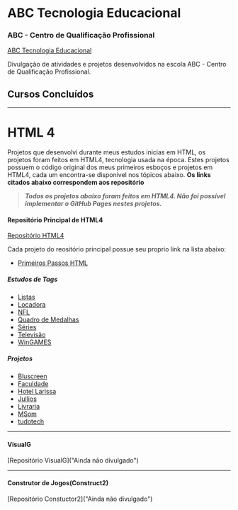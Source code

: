 # ABC Tecnologia Educacional
### ABC - Centro de Qualificação Profissional
[ABC Tecnologia Educacional](http://abcqblog.blogspot.com/ "Site Oficial")

Divulgação de atividades e projetos desenvolvidos na escola ABC - Centro de Qualificação Profissional.

## Cursos Concluídos

---

# HTML 4 
Projetos que desenvolvi durante meus estudos inicias em HTML, os projetos foram feitos em HTML4, tecnologia usada na época. Estes projetos possuem o código original dos meus primeiros esboços e projetos em HTML4, cada um encontra-se disponivel nos tópicos abaixo. **Os links citados abaixo correspondem aos repositório**

> ***Todos os projetos abaixo foram feitos em HTML4. Não foi possível implementar o GitHub Pages nestes projetos.***

#### Repositório Principal de HTML4
[Repositório HTML4](https://github.com/MacMenez/HTML4 "Repositório com todas os arquivos")

Cada projeto do reositório principal possue seu proprio link na lista abaixo:

* [Primeiros Passos HTML](https://github.com/MacMenez/HTML4/tree/main/Primeiros%20Passos%20HTML "Exemplos de Hello World")

##### Estudos de Tags
* [Listas](https://github.com/MacMenez/HTML4/tree/main/Listas "Exericíos de Listas")
* [Locadora](https://github.com/MacMenez/HTML4/tree/main/Locadora "Exericíos de Filmes")
* [NFL](https://github.com/MacMenez/HTML4/tree/main/NFL "Exericíos de Esportes")
* [Quadro de Medalhas](https://github.com/MacMenez/HTML4/tree/main/Quadro%20de%20Medalhas "Exericíos de Esportes Olímpicos")
* [Séries](https://github.com/MacMenez/HTML4/tree/main/series "Exericíos de Seriados de TV")
* [Televisão](https://github.com/MacMenez/HTML4/tree/main/televisao "Exericíos de Televisão")
* [WinGAMES](https://github.com/MacMenez/HTML4/tree/main/WinGAMES "Exericíos de Eventos de Jogos")

##### Projetos
* [Bluscreen](https://github.com/MacMenez/HTML4/tree/main/Bluscreen "Projeto Loja de Tecnologia")
* [Faculdade](https://github.com/MacMenez/HTML4/tree/main/Faculdade "Projeto de Aprovados na Faculdade")
* [Hotel Larissa](https://github.com/MacMenez/HTML4/tree/main/Hotel%20Larissa "Projeto Site de Hotelaria")
* [Jullios](https://github.com/MacMenez/HTML4/tree/main/Jullios "Projeto de Artigos esportivos")
* [Livraria](https://github.com/MacMenez/HTML4/tree/main/livraria "Projeto de Livraria")
* [MSom](https://github.com/MacMenez/HTML4/tree/main/MSom "Projeto de Site de Musica")
* [tudotech](https://github.com/MacMenez/HTML4/tree/main/tudotech "Projeto de Eventos de Tecnologia")

---

#### VisualG
[Repositório VisualG]("Ainda não divulgado")

---

#### Construtor de Jogos(Construct2)
[Repositório Constuctor2]("Ainda não divulgado")
